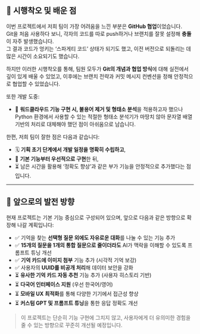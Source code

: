 
## 🧪 시행착오 및 배운 점

이번 프로젝트에서 저희 팀이 가장 어려움을 느낀 부분은 **GitHub 협업**이었습니다.  
Git을 처음 사용하다 보니, 각자의 코드를 따로 push하거나 브랜치를 잘못 설정해 **충돌**이 자주 발생했습니다.  
그 결과 코드가 엉키는 ‘스파게티 코드’ 상태가 되기도 했고, 이전 버전으로 되돌리는 데 많은 시간이 소요되기도 했습니다.

하지만 이러한 시행착오를 통해, 팀원 모두가 **Git의 개념과 협업 방식**에 대해 실전에서 깊이 있게 배울 수 있었고, 이후에는 브랜치 전략과 커밋 메시지 컨벤션을 정해 안정적으로 협업할 수 있었습니다.  

또한 개발 도중:

- 🔧 **워드클라우드 기능 구현 시, 불용어 제거 및 형태소 분석**을 적용하고자 했으나  
  Python 환경에서 사용할 수 있는 적절한 형태소 분석기가 마땅치 않아 문자열 배열 기반의 처리로 대체해야 했던 점이 아쉬움으로 남습니다.

한편, 저희 팀이 잘한 점은 다음과 같습니다:

- 🗓️ **기획 초기 단계에서 개발 일정을 명확히 수립하고**,  
- 🧱 **기본 기능부터 우선적으로 구현**한 뒤,
- ⏳ 남은 시간을 활용해 ‘정확도 향상’과 같은 부가 기능을 안정적으로 추가했다는 점입니다.

---

## 🌱 앞으로의 발전 방향

현재 프로젝트는 기본 기능 중심으로 구성되어 있으며, 앞으로 다음과 같은 방향으로 확장해 나갈 계획입니다:

- ✅ 기억을 찾는 **선택형 질문 외에도 자유로운 대화**를 나눌 수 있는 기능 추가
- ✅ **15개의 질문을 1개의 통합 질문으로 줄이더라도** AI가 맥락을 이해할 수 있도록 프롬프트 튜닝 개선
- ✅ **기억 카드에 이미지 첨부** 기능 추가 (시각적 기억 보강)
- ✅ 사용자의 **UUID를 비공개 처리**해 데이터 보안을 강화
- ⏳ **유사한 기억 카드 자동 추천** 기능 추가 (사용자 히스토리 기반)
- ⏳ **다국어 인터페이스 지원** (우선 한국어/영어)
- ⏳ **모바일 UX 최적화**를 통해 다양한 기기에서 접근성 향상
- ⏳ **커스텀 GPT 및 프롬프트 튜닝**을 통한 응답 정확도 개선

> 이 프로젝트는 단순히 기능 구현에 그치지 않고, 사용자에게 더 유의미한 경험을 줄 수 있는 방향으로 꾸준히 개선될 예정입니다.
